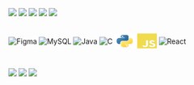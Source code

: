 ![](http://github-profile-summary-cards.vercel.app/api/cards/profile-details?username=Jussivan&theme=github_dark)
![](http://github-profile-summary-cards.vercel.app/api/cards/repos-per-language?username=Jussivan&theme=github_dark)
![](http://github-profile-summary-cards.vercel.app/api/cards/stats?username=Jussivan&theme=github_dark)
![](http://github-profile-summary-cards.vercel.app/api/cards/productive-time?username=Jussivan&theme=github_dark&utcOffset=-3)
![](http://github-profile-summary-cards.vercel.app/api/cards/most-commit-language?username=Jussivan&theme=github_dark)

<div style="display: inline_block"><br>
  <img align="center" alt="Figma" height="30" width="40" src="https://www.vectorlogo.zone/logos/figma/figma-icon.svg">
  <img align="center" alt="MySQL" height="30" width="40" src="https://www.vectorlogo.zone/logos/mysql/mysql-icon.svg">
  <img align="center" alt="Java" height="30" width="40" src="https://www.vectorlogo.zone/logos/java/java-icon.svg">
  <img align="center" alt="C" height="30" width="40" src="https://www.vectorlogo.zone/logos/gnu_bash/gnu_bash-icon.svg">
  <img align="center" alt="Python" height="30" width="40" src="https://raw.githubusercontent.com/devicons/devicon/master/icons/python/python-original.svg">
  <img align="center" alt="JavaScript" height="30" width="40" src="https://raw.githubusercontent.com/devicons/devicon/master/icons/javascript/javascript-plain.svg">
  <img align="center" alt="React" height="30" width="40" src="https://www.vectorlogo.zone/logos/reactjs/reactjs-icon.svg">
</div>

  
  #
 
<div> 
  <a href="https://instagram.com/jussivan_27" target="_blank"><img src="https://img.shields.io/badge/-Instagram-%23E4405F?style=for-the-badge&logo=instagram&logoColor=white" target="_blank"></a>
  <a href = "mailto:jussivanbm1029@gmail.com"><img src="https://img.shields.io/badge/-Gmail-%23333?style=for-the-badge&logo=gmail&logoColor=white" target="_blank"></a>
  <a href="https://www.linkedin.com/in/jussivan-bezerra-matos-49254228b/" target="_blank"><img src="https://img.shields.io/badge/-LinkedIn-%230077B5?style=for-the-badge&logo=linkedin&logoColor=white" target="_blank"></a>
 
</div>
